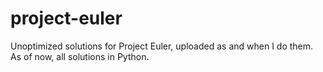 # project-euler
Unoptimized solutions for Project Euler, uploaded as and when I do them. As of now, all solutions in Python.
